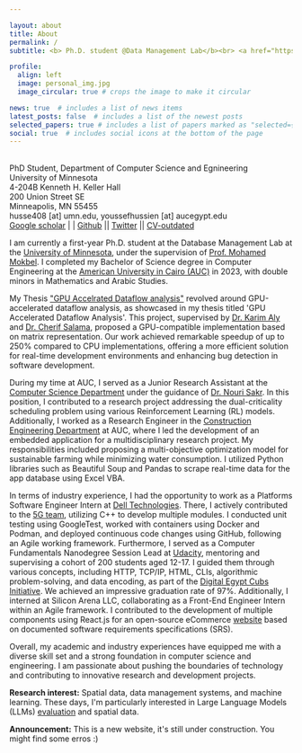 ```yaml
---

layout: about
title: About
permalink: /
subtitle: <b> Ph.D. student @Data Management Lab</b><br> <a href="https://cse.umn.edu/cs">University of Minnesota </a>. <br> <b> Why? Because I want to be the best!</b>.

profile:
  align: left
  image: personal_img.jpg
  image_circular: true # crops the image to make it circular 

news: true  # includes a list of news items
latest_posts: false  # includes a list of the newest posts
selected_papers: true # includes a list of papers marked as "selected={true}"
social: true  # includes social icons at the bottom of the page
---
```

<br> PhD Student, Department of Computer Science and Egnineering<br>
University of Minnesota<br>
4-204B Kenneth H. Keller Hall <br>
200 Union Street SE <br>
Minneapolis, MN 55455<br>
husse408 [at] umn.edu, youssefhussien [at] aucegypt.edu<br>
[Google scholar](https://scholar.google.com/citations?hl=en&user=k2bx0PUAAAAJ) | | [Github](https://github.com/joHussien) || [Twitter](https://twitter.com/joHussien1) || [CV-outdated](https://drive.google.com/file/d/1t8G8n5KHmbxykhVW597d9lWWdP4FQjwN/view?usp=sharing)


I am currently a first-year Ph.D. student at the Database Management Lab at the [University of Minnesota](https://cse.umn.edu/cs), under the supervision of [Prof. Mohamed Mokbel](https://cse.umn.edu/cs/mohamed-mokbel). I completed my Bachelor of Science degree in Computer Engineering at the [American University in Cairo (AUC)](https://www.aucegypt.edu/) in 2023, with double minors in Mathematics and Arabic Studies.

My Thesis ["GPU Accelrated Dataflow analysis"](https://www.academia.edu/102804649/GPU_Accelerated_Dataflow_Analysis) revolved around GPU-accelerated dataflow analysis, as showcased in my thesis titled 'GPU Accelerated Dataflow Analysis'. This project, supervised by [Dr. Karim Aly](https://karimali.ca/) and [Dr. Cherif Salama](aucegypt.edu/fac/cherif-salama-salama), proposed a GPU-compatible implementation based on matrix representation. Our work achieved remarkable speedup of up to 250% compared to CPU implementations, offering a more efficient solution for real-time development environments and enhancing bug detection in software development.

During my time at AUC, I served as a Junior Research Assistant at the [Computer Science Department](https://sse.aucegypt.edu/departments/cse) under the guidance of [Dr. Nouri Sakr](https://www.aucegypt.edu/fac/nouri). In this position, I contributed to a research project addressing the dual-criticality scheduling problem using various Reinforcement Learning (RL) models. Additionally, I worked as a Research Engineer in the [Construction Engineering Department](https://sse.aucegypt.edu/departments/construction-engineering) at AUC, where I led the development of an embedded application for a multidisciplinary research project. My responsibilities included proposing a multi-objective optimization model for sustainable farming while minimizing water consumption. I utilized Python libraries such as Beautiful Soup and Pandas to scrape real-time data for the app database using Excel VBA.

In terms of industry experience, I had the opportunity to work as a Platforms Software Engineer Intern at [Dell Technologies](https://www.dell.com/en-us/dt/corporate/about-us/who-we-are.htm). There, I actively contributed to the [5G team](https://www.dell.com/en-us/dt/what-we-do/emerging-technology/5g.htm#tab0=0), utilizing C++ to develop multiple modules. I conducted unit testing using GoogleTest, worked with containers using Docker and Podman, and deployed continuous code changes using GitHub, following an Agile working framework. Furthermore, I served as a Computer Fundamentals Nanodegree Session Lead at [Udacity](https://www.udacity.com/about-us), mentoring and supervising a cohort of 200 students aged 12-17. I guided them through various concepts, including HTTP, TCP/IP, HTML, CLIs, algorithmic problem-solving, and data encoding, as part of the [Digital Egypt Cubs Initiative](https://deci.gov.eg/). We achieved an impressive graduation rate of 97%. Additionally, I interned at Silicon Arena LLC, collaborating as a Front-End Engineer Intern within an Agile framework. I contributed to the development of multiple components using React.js for an open-source eCommerce [website](https://github.com/SiliconArena/alphamart) based on documented software requirements specifications (SRS).

Overall, my academic and industry experiences have equipped me with a diverse skill set and a strong foundation in computer science and engineering. I am passionate about pushing the boundaries of technology and contributing to innovative research and development projects.


**Research interest:** Spatial data, data management systems, and machine learning. These days, I'm particularly interested in Large Language Models (LLMs) [evaluation](https://llm-eval.github.io/) and spatial data. 

**Announcement:** This is a new website, it's still under construction. You might find some erros :)
